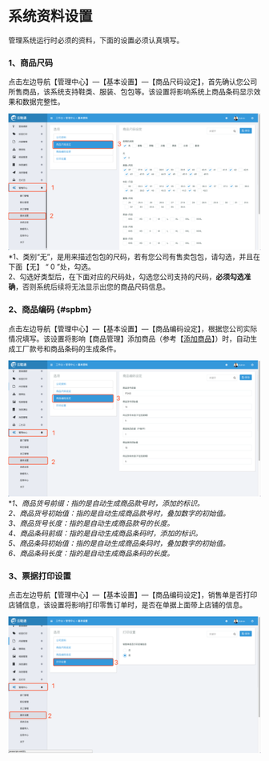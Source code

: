 # 系统资料设置

管理系统运行时必须的资料，下面的设置必须认真填写。

### 1、商品尺码

点击左边导航【管理中心】—【基本设置】—【商品尺码设定】，首先确认您公司所售商品，该系统支持鞋类、服装、包包等。该设置将影响系统上商品条码显示效果和数据完整性。

![](/assets/glzx-jbsz-spcm.png)\*1、类别“无”，是用来描述包包的尺码，若有您公司有售卖包包，请勾选，并且在下面【无】 “ 0 ”处，勾选。  
  2、勾选好类型后，在下面对应的尺码处，勾选您公司支持的尺码，**必须勾选准确**，否则系统后续将无法显示出您的商品尺码信息。

### 2、商品编码 {#spbm}

点击左边导航【管理中心】—【基本设置】—【商品编码设定】，根据您公司实际情况填写。该设置将影响【商品管理】添加商品（参考【[添加商品](/shang-pin-guan-li/shang-pin.md)】）时，自动生成工厂款号和商品条码的生成条件。

![](/assets/glzx-spbm.png)\*_1、商品货号前缀：指的是自动生成商品款号时，添加的标识。  
  2、商品货号初始值：指的是自动生成商品款号时，叠加数字的初始值。  
  3、商品货号长度：指的是自动生成商品款号的长度。  
  4、商品条码前缀：指的是自动生成商品条码时，添加的标识。  
  5、商品条码初始值：指的是自动生成商品条码时，叠加数字的初始值。  
  6、商品条码长度：指的是自动生成商品条码的长度。_

### 3、票据打印设置

点击左边导航【管理中心】—【基本设置】—【商品编码设定】，销售单是否打印店铺信息，该设置将影响打印零售订单时，是否在单据上面带上店铺的信息。

![](/assets/glzx-jbsz-dyss.png)

